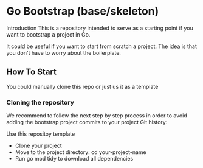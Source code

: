 # Go Bootstrap (base/skeleton)

Introduction
This is a repository intended to serve as a starting point if you want to bootstrap a project in Go.

It could be useful if you want to start from scratch a project. The idea is that you don't have to worry about the boilerplate.


## How To Start
You could manually clone this repo or just us it as a template

### Cloning the repository
We recommend to follow the next step by step process in order to avoid adding the bootstrap project commits to your project Git history:

Use this repositoy template
 - Clone your project
 - Move to the project directory: cd your-project-name
 - Run go mod tidy to download all dependencies
